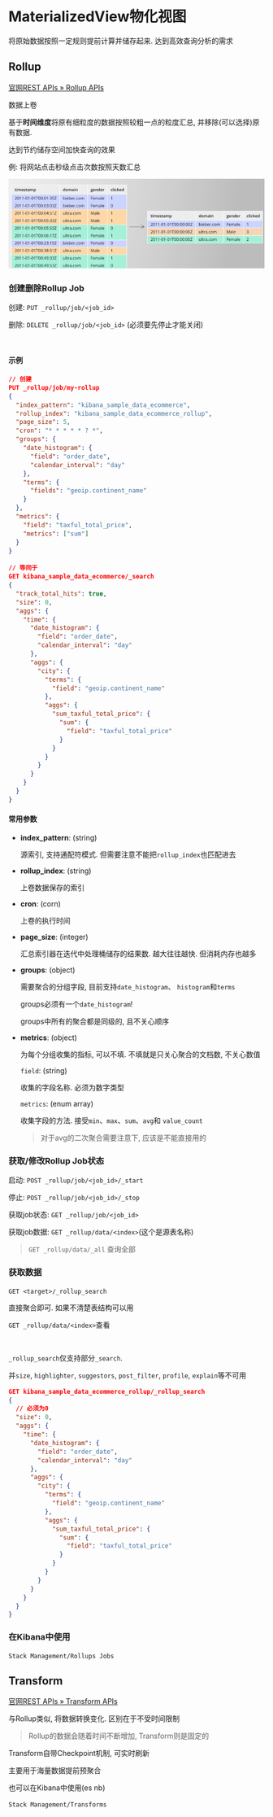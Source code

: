 # MaterializedView物化视图

将原始数据按照一定规则提前计算并储存起来. 达到高效查询分析的需求



## Rollup

[官网REST APIs » Rollup APIs](https://www.elastic.co/guide/en/elasticsearch/reference/8.2/rollup-apis.html)

数据上卷

基于**时间维度**将原有细粒度的数据按照较粗一点的粒度汇总, 并移除(可以选择)原有数据.

达到节约储存空间加快查询的效果

例: 将网站点击秒级点击次数按照天数汇总

![image-20220517162347106](MaterializedView%E7%89%A9%E5%8C%96%E8%A7%86%E5%9B%BE.assets/image-20220517162347106.png)



### 创建删除Rollup Job

创建: `PUT _rollup/job/<job_id>`

删除: `DELETE _rollup/job/<job_id>` (必须要先停止才能关闭)

​		

#### 示例

```json
// 创建
PUT _rollup/job/my-rollup
{
  "index_pattern": "kibana_sample_data_ecommerce",
  "rollup_index": "kibana_sample_data_ecommerce_rollup",
  "page_size": 5,
  "cron": "* * * * * ? *",
  "groups": {
    "date_histogram": {
      "field": "order_date",
      "calendar_interval": "day"
    },
    "terms": {
      "fields": "geoip.continent_name"
    }
  },
  "metrics": {
    "field": "taxful_total_price",
    "metrics": ["sum"]
  }
}

// 等同于
GET kibana_sample_data_ecommerce/_search
{
  "track_total_hits": true, 
  "size": 0, 
  "aggs": {
    "time": {
      "date_histogram": {
        "field": "order_date",
        "calendar_interval": "day"
      },
      "aggs": {
        "city": {
          "terms": {
            "field": "geoip.continent_name"
          },
          "aggs": {
            "sum_taxful_total_price": {
              "sum": {
                "field": "taxful_total_price"
              }
            }
          }
        }
      }
    }
  }
}
```



#### 常用参数

* **index_pattern**: (string)

  源索引, 支持通配符模式. 但需要注意不能把`rollup_index`也匹配进去

* **rollup_index**: (string)

  上卷数据保存的索引

* **cron**: (corn)

  上卷的执行时间

* **page_size**: (integer)

  汇总索引器在迭代中处理桶储存的结果数. 越大往往越快. 但消耗内存也越多

* **groups**: (object)

  需要聚合的分组字段, 目前支持`date_histogram`、 `histogram`和`terms`

  groups必须有一个`date_histogram`!

  groups中所有的聚合都是同级的, 且不关心顺序

* **metrics**: (object)

  为每个分组收集的指标, 可以不填. 不填就是只关心聚合的文档数, 不关心数值

  `field`: (string)

  收集的字段名称. 必须为数字类型

  `metrics`: (enum array)

  收集字段的方法. 接受`min`、`max`、`sum`、`avg`和 `value_count`

  > 对于avg的二次聚合需要注意下, 应该是不能直接用的



### 获取/修改Rollup Job状态

启动: `POST _rollup/job/<job_id>/_start`

停止: `POST _rollup/job/<job_id>/_stop`

获取job状态: `GET _rollup/job/<job_id>`

获取job数据: `GET _rollup/data/<index>`(这个是源表名称)

> `GET _rollup/data/_all` 查询全部



### 获取数据

`GET <target>/_rollup_search`

直接聚合即可. 如果不清楚表结构可以用

`GET _rollup/data/<index>`查看

​		

`_rollup_search`仅支持部分`_search`. 

并`size`, `highlighter`, `suggestors`, `post_filter`, `profile`, `explain`等不可用

```json
GET kibana_sample_data_ecommerce_rollup/_rollup_search
{
  // 必须为0
  "size": 0, 
  "aggs": {
    "time": {
      "date_histogram": {
        "field": "order_date",
        "calendar_interval": "day"
      },
      "aggs": {
        "city": {
          "terms": {
            "field": "geoip.continent_name"
          },
          "aggs": {
            "sum_taxful_total_price": {
              "sum": {
                "field": "taxful_total_price"
              }
            }
          }
        }
      }
    }
  }
}
```



### 在Kibana中使用

`Stack Management/Rollups Jobs`





## Transform

[官网REST APIs » Transform APIs](https://www.elastic.co/guide/en/elasticsearch/reference/8.2/transform-apis.html)

与Rollup类似, 将数据转换变化. 区别在于不受时间限制

> Rollup的数据会随着时间不断增加, Transform则是固定的

Transform自带Checkpoint机制, 可实时刷新

主要用于海量数据提前预聚合

也可以在Kibana中使用(es nb)

`Stack Management/Transforms`
